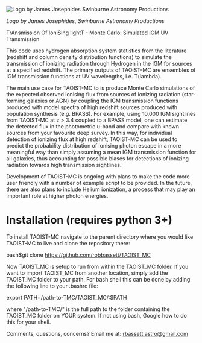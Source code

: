 ![Logo by James Josephides Swinburne Astronomy Productions](/TMClogo.png)

*Logo by James Josephides, Swinburne Astronomy Productions*

TrAnsmission Of IoniSing lightT - Monte Carlo: Simulated IGM UV Transmission

This code uses hydrogen absorption system statistics from the literature (redshift and column density distribution functions)
to simulate the transmission of ionizing radiation through Hydrogen in the IGM for sources at a specified redshift. 
The primary outputs of TAOIST-MC are ensembles of IGM transmission functions at UV wavelengths, i.e. T(lambda).

The main use case for TAOIST-MC to is produce Monte Carlo simulations of the expected observed ionising
flux from sources of ionizing radiation (star-forming galaxies or AGN) by coupling the IGM transmission functions produced
with model spectra of high redshift sources produced with population synthesis (e.g. BPASS). For example, using 10,000 IGM
sightlines from TAOIST-MC at z > 3.4 coupled to a BPASS model, one can estimate the detected flux in the photometric u-band
and compare with known sources from your favourite deep survey. In this way, for individual
detection of ionizing flux at high redshift, TAOIST-MC can be used to predict the probability distribution of ionising
photon escape in a more meaningful way than simply assuming a mean IGM transmission function for all galaxies, thus accounting
for possible biases for detections of ionizing radiation towards high transmission sightlines.

Development of TAOIST-MC is ongoing with plans to make the code more user friendly with a number of example script to be
provided. In the future, there are also plans to include Helium ionization, a process that may play an important role at 
higher photon energies.

# Installation (requires python 3+)

To install TAOIST-MC navigate to the parent directory where you would like TAOIST-MC to live and clone the repository there:

bash$git clone https://github.com/robbassett/TAOIST_MC

Now TAOIST\_MC is setup to run from within the TAOIST\_MC folder. If you want to import TAOIST_MC from another location, simply add the TAOIST\_MC folder to your path. For bash shell this can be done by adding the following line to your .bashrc file:

export PATH=/path-to-TMC/TAOIST_MC/:$PATH

where "/path-to-TMC/" is the full path to the folder containing the TAOIST\_MC folder on YOUR system. If not using bash, Google how to do this for your shell.





Comments, questions, concerns? Email me at: rbassett.astro@gmail.com
